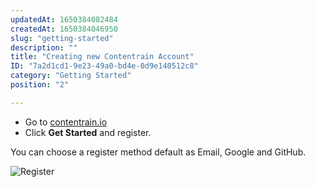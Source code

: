 ```yaml
---
updatedAt: 1650384082484
createdAt: 1650384046950
slug: "getting-started"
description: ""
title: "Creating new Contentrain Account"
ID: "7a2d1cd1-9e23-49a0-bd4e-0d9e140512c8"
category: "Getting Started"
position: "2"

---
```

- Go to [contentrain.io](https://contentrain.io/)
- Click **Get Started** and register. 

You can choose a register method default as Email, Google and GitHub. 

![Register](/images/register.png)